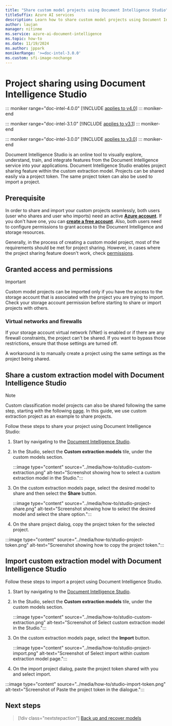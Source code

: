 ```yaml
---
title: "Share custom model projects using Document Intelligence Studio"
titleSuffix: Azure AI services
description: Learn how to share custom model projects using Document Intelligence Studio.
author: laujan
manager: nitinme
ms.service: azure-ai-document-intelligence
ms.topic: how-to
ms.date: 11/19/2024
ms.author: jppark
monikerRange: '>=doc-intel-3.0.0'
ms.custom: sfi-image-nochange
---
```



# Project sharing using Document Intelligence Studio

::: moniker range="doc-intel-4.0.0"
[!INCLUDE [applies to v4.0](../includes/applies-to-v40.md)]
::: moniker-end

::: moniker range="doc-intel-3.1.0"
[!INCLUDE [applies to v3.1](../includes/applies-to-v31.md)]
::: moniker-end

::: moniker range="doc-intel-3.0.0"
[!INCLUDE [applies to v3.0](../includes/applies-to-v30.md)]
::: moniker-end

Document Intelligence Studio is an online tool to visually explore, understand, train, and integrate features from the Document Intelligence service into your applications. Document Intelligence Studio enables project sharing feature within the custom extraction model. Projects can be shared easily via a project token. The same project token can also be used to import a project.

## Prerequisite

In order to share and import your custom projects seamlessly, both users (user who shares and user who imports) need an active [**Azure account**](https://azure.microsoft.com/pricing/purchase-options/azure-account?cid=msft_learn). If you don't have one, you can [**create a free account**](https://azure.microsoft.com/pricing/purchase-options/azure-account?cid=msft_learn). Also, both users need to configure permissions to grant access to the Document Intelligence and storage resources.

Generally, in the process of creating a custom model project, most of the requirements should be met for project sharing. However, in cases where the project sharing feature doesn't work, check [permissions](#granted-access-and-permissions).

## Granted access and permissions

 > [!IMPORTANT]
 > Custom model projects can be imported only if you have the access to the storage account that is associated with the project you are trying to import. Check your storage account permission before starting to share or import projects with others.

### Virtual networks and firewalls

If your storage account virtual network (VNet) is enabled or if there are any firewall constraints, the project can't be shared. If you want to bypass those restrictions, ensure that those settings are turned off.

A workaround is to manually create a project using the same settings as the project being shared.

## Share a custom extraction model with Document Intelligence Studio

> [!NOTE]
> Custom classification model projects can also be shared following the same step, starting with the following [page](https://documentintelligence.ai.azure.com/studio/document-classifier/projects). In this guide, we use custom extraction project as an example to share projects.

Follow these steps to share your project using Document Intelligence Studio:

1. Start by navigating to the [Document Intelligence Studio](https://formrecognizer.appliedai.azure.com/studio).

1. In the Studio, select the **Custom extraction models** tile, under the custom models section.

   :::image type="content" source="../media/how-to/studio-custom-extraction.png" alt-text="Screenshot showing how to select a custom extraction model in the Studio.":::

1. On the custom extraction models page, select the desired model to share and then select the **Share** button.

   :::image type="content" source="../media/how-to/studio-project-share.png" alt-text="Screenshot showing how to select the desired model and select the share option.":::

1. On the share project dialog, copy the project token for the selected project.

:::image type="content" source="../media/how-to/studio-project-token.png" alt-text="Screenshot showing how to copy the project token.":::

## Import custom extraction model with Document Intelligence Studio

Follow these steps to import a project using Document Intelligence Studio.

1. Start by navigating to the [Document Intelligence Studio](https://formrecognizer.appliedai.azure.com/studio).

1. In the Studio, select the **Custom extraction models** tile, under the custom models section.

   :::image type="content" source="../media/how-to/studio-custom-extraction.png" alt-text="Screenshot of Select custom extraction model in the Studio.":::

1. On the custom extraction models page, select the **Import** button.

   :::image type="content" source="../media/how-to/studio-project-import.png" alt-text="Screenshot of Select import within custom extraction model page.":::

1. On the import project dialog, paste the project token shared with you and select import.

:::image type="content" source="../media/how-to/studio-import-token.png" alt-text="Screenshot of Paste the project token in the dialogue.":::

## Next steps

> [!div class="nextstepaction"]
> [Back up and recover models](../disaster-recovery.md)
